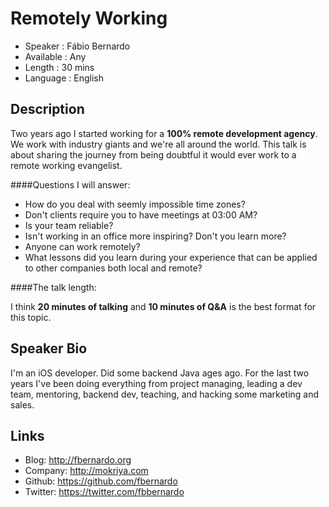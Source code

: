 Remotely Working
========================

* Speaker   : Fábio Bernardo
* Available : Any
* Length    : 30 mins
* Language  : English

Description
-----------

Two years ago I started working for a **100% remote development agency**. We work with industry giants and we're all around the world. This talk is about sharing the journey from being doubtful it would ever work to a remote working evangelist.

####Questions I will answer:

* How do you deal with seemly impossible time zones?
* Don't clients require you to have meetings at 03:00 AM?
* Is your team reliable?
* Isn't working in an office more inspiring? Don't you learn more?
* Anyone can work remotely?
* What lessons did you learn during your experience that can be applied to other companies both local and remote?

####The talk length:

I think **20 minutes of talking** and **10 minutes of Q&A** is the best format for this topic.

Speaker Bio
-----------

I'm an iOS developer. Did some backend Java ages ago. For the last two years I've been doing everything from project managing, leading a dev team, mentoring, backend dev, teaching, and hacking some marketing and sales. 

Links
-----

* Blog: http://fbernardo.org
* Company: http://mokriya.com
* Github: https://github.com/fbernardo
* Twitter: https://twitter.com/fbbernardo